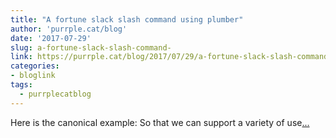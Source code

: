 ```yaml
---
title: "A fortune slack slash command using plumber"
author: 'purrple.cat/blog'
date: '2017-07-29'
slug: a-fortune-slack-slash-command-
link: https://purrple.cat/blog/2017/07/29/a-fortune-slack-slash-command-using-plumber/
categories:
- bloglink
tags:
  - purrplecatblog
---
```


Here is the canonical example: So that we can support a variety of use[... <i class="fas fa-external-link-alt"></i>](https://purrple.cat/blog/2017/07/29/a-fortune-slack-slash-command-using-plumber/)

